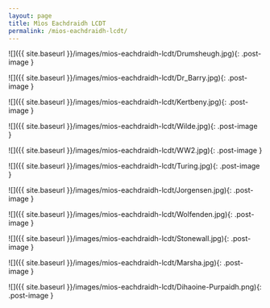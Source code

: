 ```yaml
---
layout: page
title: Mìos Eachdraidh LCDT
permalink: /mios-eachdraidh-lcdt/
---
```


![]({{ site.baseurl }}/images/mios-eachdraidh-lcdt/Drumsheugh.jpg){: .post-image }

![]({{ site.baseurl }}/images/mios-eachdraidh-lcdt/Dr_Barry.jpg){: .post-image }

![]({{ site.baseurl }}/images/mios-eachdraidh-lcdt/Kertbeny.jpg){: .post-image }

![]({{ site.baseurl }}/images/mios-eachdraidh-lcdt/Wilde.jpg){: .post-image }

![]({{ site.baseurl }}/images/mios-eachdraidh-lcdt/WW2.jpg){: .post-image }

![]({{ site.baseurl }}/images/mios-eachdraidh-lcdt/Turing.jpg){: .post-image }

![]({{ site.baseurl }}/images/mios-eachdraidh-lcdt/Jorgensen.jpg){: .post-image }

![]({{ site.baseurl }}/images/mios-eachdraidh-lcdt/Wolfenden.jpg){: .post-image }

![]({{ site.baseurl }}/images/mios-eachdraidh-lcdt/Stonewall.jpg){: .post-image }

![]({{ site.baseurl }}/images/mios-eachdraidh-lcdt/Marsha.jpg){: .post-image }

![]({{ site.baseurl }}/images/mios-eachdraidh-lcdt/Dihaoine-Purpaidh.png){: .post-image }
